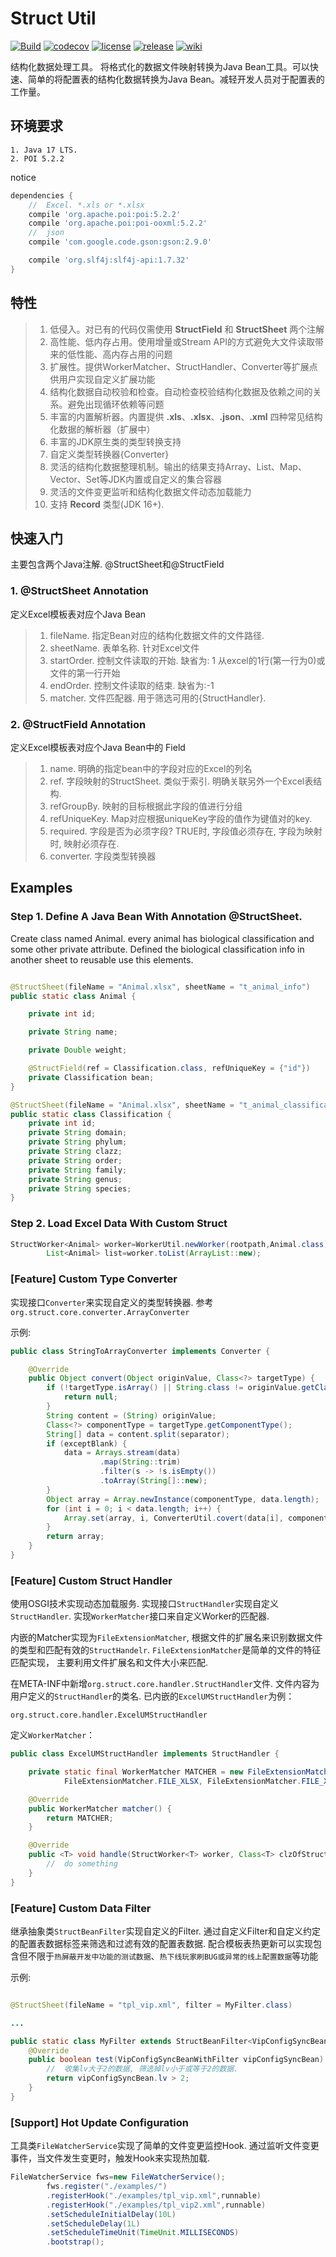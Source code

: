 # Struct Util

[![Build](https://github.com/TinyZzh/StructUtil/workflows/Build/badge.svg)](https://github.com/TinyZzh/StructUtil)
[![codecov](https://codecov.io/gh/TinyZzh/StructUtil/branch/master/graph/badge.svg)](https://codecov.io/gh/TinyZzh/StructUtil)
[![license](https://img.shields.io/github/license/TinyZzh/StructUtil.svg)](https://github.com/TinyZzh/StructUtil)
[![release](https://img.shields.io/github/release/TinyZzh/StructUtil.svg)](https://github.com/TinyZzh/StructUtil/releases/latest)
[![wiki](https://img.shields.io/badge/Docs-Wiki-green.svg)](https://github.com/TinyZzh/StructUtil/wiki)

结构化数据处理工具。
将格式化的数据文件映射转换为Java Bean工具。可以快速、简单的将配置表的结构化数据转换为Java Bean。减轻开发人员对于配置表的工作量。

## 环境要求

    1. Java 17 LTS. 
    2. POI 5.2.2

notice

```groovy
dependencies {
    //  Excel. *.xls or *.xlsx
    compile 'org.apache.poi:poi:5.2.2'
    compile 'org.apache.poi:poi-ooxml:5.2.2'
    //  json
    compile 'com.google.code.gson:gson:2.9.0'

    compile 'org.slf4j:slf4j-api:1.7.32'
}
```         

## 特性

> 1. 低侵入。对已有的代码仅需使用 **StructField** 和 **StructSheet** 两个注解
> 2. 高性能、低内存占用。使用增量或Stream API的方式避免大文件读取带来的低性能、高内存占用的问题
> 3. 扩展性。提供WorkerMatcher、StructHandler、Converter等扩展点供用户实现自定义扩展功能
> 4. 结构化数据自动校验和检查。自动检查校验结构化数据及依赖之间的关系。避免出现循环依赖等问题
> 5. 丰富的内置解析器。内置提供 **.xls**、**.xlsx**、**.json**、**.xml** 四种常见结构化数据的解析器（扩展中）
> 6. 丰富的JDK原生类的类型转换支持
> 7. 自定义类型转换器{Converter}
> 8. 灵活的结构化数据整理机制。输出的结果支持Array、List、Map、Vector、Set等JDK内置或自定义的集合容器
> 9. 灵活的文件变更监听和结构化数据文件动态加载能力
> 10. 支持 **Record** 类型(JDK 16+).

## 快速入门

主要包含两个Java注解. @StructSheet和@StructField

### 1. @StructSheet Annotation

定义Excel模板表对应个Java Bean

> 1. fileName. 指定Bean对应的结构化数据文件的文件路径.
> 2. sheetName. 表单名称. 针对Excel文件
> 3. startOrder. 控制文件读取的开始. 缺省为: 1 从excel的1行(第一行为0)或文件的第一行开始
> 4. endOrder. 控制文件读取的结束. 缺省为:-1
> 5. matcher. 文件匹配器. 用于筛选可用的{StructHandler}.

### 2. @StructField Annotation

定义Excel模板表对应个Java Bean中的 Field

> 1. name. 明确的指定bean中的字段对应的Excel的列名
> 2. ref. 字段映射的StructSheet. 类似于索引. 明确关联另外一个Excel表结构.
> 3. refGroupBy. 映射的目标根据此字段的值进行分组
> 4. refUniqueKey. Map对应根据uniqueKey字段的值作为键值对的key.
> 5. required. 字段是否为必须字段? TRUE时, 字段值必须存在, 字段为映射时, 映射必须存在.
> 6. converter. 字段类型转换器

## Examples

### Step 1. Define A Java Bean With Annotation @StructSheet.

Create class named Animal. every animal has biological classification and some other private attribute.
Defined the biological classification info in another sheet to reusable use this elements.

```java

@StructSheet(fileName = "Animal.xlsx", sheetName = "t_animal_info")
public static class Animal {

    private int id;

    private String name;

    private Double weight;

    @StructField(ref = Classification.class, refUniqueKey = {"id"})
    private Classification bean;
}

@StructSheet(fileName = "Animal.xlsx", sheetName = "t_animal_classification")
public static class Classification {
    private int id;
    private String domain;
    private String phylum;
    private String clazz;
    private String order;
    private String family;
    private String genus;
    private String species;
}
```

### Step 2. Load Excel Data With Custom Struct

```java
StructWorker<Animal> worker=WorkerUtil.newWorker(rootpath,Animal.class);
        List<Animal> list=worker.toList(ArrayList::new);
```

### [Feature] Custom Type Converter

实现接口`Converter`来实现自定义的类型转换器. 参考`org.struct.core.converter.ArrayConverter`

示例:

```java
public class StringToArrayConverter implements Converter {

    @Override
    public Object convert(Object originValue, Class<?> targetType) {
        if (!targetType.isArray() || String.class != originValue.getClass()) {
            return null;
        }
        String content = (String) originValue;
        Class<?> componentType = targetType.getComponentType();
        String[] data = content.split(separator);
        if (exceptBlank) {
            data = Arrays.stream(data)
                    .map(String::trim)
                    .filter(s -> !s.isEmpty())
                    .toArray(String[]::new);
        }
        Object array = Array.newInstance(componentType, data.length);
        for (int i = 0; i < data.length; i++) {
            Array.set(array, i, ConverterUtil.covert(data[i], componentType));
        }
        return array;
    }
}
```

### [Feature] Custom Struct Handler

使用OSGI技术实现动态加载服务.
实现接口`StructHandler`实现自定义`StructHandler`. 实现`WorkerMatcher`接口来自定义Worker的匹配器.

内嵌的Matcher实现为`FileExtensionMatcher`, 根据文件的扩展名来识别数据文件的类型和匹配有效的`StructHandelr`.
`FileExtensionMatcher`是简单的文件的特征匹配实现， 主要利用文件扩展名和文件大小来匹配.

在META-INF中新增`org.struct.core.handler.StructHandler`文件. 文件内容为用户定义的`StructHandler`的类名.
已内嵌的`ExcelUMStructHandler`为例：

```text
org.struct.core.handler.ExcelUMStructHandler
```

定义`WorkerMatcher`：

```java
public class ExcelUMStructHandler implements StructHandler {

    private static final WorkerMatcher MATCHER = new FileExtensionMatcher(524288L, WorkerMatcher.HIGHEST,
            FileExtensionMatcher.FILE_XLSX, FileExtensionMatcher.FILE_XLS);

    @Override
    public WorkerMatcher matcher() {
        return MATCHER;
    }

    @Override
    public <T> void handle(StructWorker<T> worker, Class<T> clzOfStruct, Consumer<T> cellHandler, File file) {
        //  do something
    }
}
```

### [Feature] Custom Data Filter

继承抽象类`StructBeanFilter`实现自定义的Filter.
通过自定义Filter和自定义约定的配置表数据标签来筛选和过滤有效的配置表数据.
配合模板表热更新可以实现包含但不限于`热屏蔽开发中功能的测试数据`、`热下线玩家刷BUG或异常的线上配置数据`等功能

示例:

```java

@StructSheet(fileName = "tpl_vip.xml", filter = MyFilter.class)

...

public static class MyFilter extends StructBeanFilter<VipConfigSyncBeanWithFilter> {
    @Override
    public boolean test(VipConfigSyncBeanWithFilter vipConfigSyncBean) {
        //  收集lv大于2的数据, 筛选掉lv小于或等于2的数据.        
        return vipConfigSyncBean.lv > 2;
    }
}
```

### [Support] Hot Update Configuration

工具类`FileWatcherService`实现了简单的文件变更监控Hook. 通过监听文件变更事件，当文件发生变更时，触发Hook来实现热加载.

```java
FileWatcherService fws=new FileWatcherService();
        fws.register("./examples/")
        .registerHook("./examples/tpl_vip.xml",runnable)
        .registerHook("./examples/tpl_vip2.xml",runnable)
        .setScheduleInitialDelay(10L)
        .setScheduleDelay(1L)
        .setScheduleTimeUnit(TimeUnit.MILLISECONDS)
        .bootstrap();
```